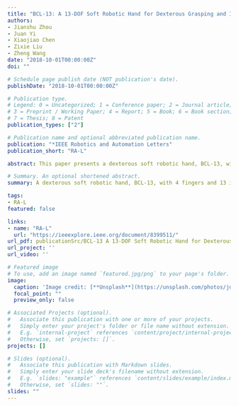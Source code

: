 ```yaml
---
title: "BCL-13: A 13-DOF Soft Robotic Hand for Dexterous Grasping and In-Hand Manipulation"
authors:
- Jianshu Zhou
- Juan Yi
- Xiaojiao Chen
- Zixie Liu
- Zheng Wang
date: "2018-10-01T00:00:00Z"
doi: ""

# Schedule page publish date (NOT publication's date).
publishDate: "2018-10-01T00:00:00Z"

# Publication type.
# Legend: 0 = Uncategorized; 1 = Conference paper; 2 = Journal article;
# 3 = Preprint / Working Paper; 4 = Report; 5 = Book; 6 = Book section;
# 7 = Thesis; 8 = Patent
publication_types: ["2"]

# Publication name and optional abbreviated publication name.
publication: "*IEEE Robotics and Automation Letters"
publication_short: "RA-L"

abstract: This paper presents a dexterous soft robotic hand, BCL-13, with 4 fingers and 13 independently-actuated joints capable of in-hand manipulation. The iconic dexterity is enabled by a novel soft robotic finger design with 3 DOFs, significantly improving over existing soft actuator dexterity and realizing human-finger-like workspace. The palm is also equipped with a dedicated rotational DOF to enable opposition of fingers. Investigations on human hand model reduction, in-hand manipulation principles, as well as the fabrication procedures of the soft robotic fingers and hand were presented in detail. Dedicated experiments using the fabricated prototypes were conducted to evaluate the effectiveness of proposed robotic anthropomorphic system via a series of workspace, grasping, and in-hand manipulation tasks. The proposed BCL-13 hand offers a promising design solution to a light weight, dexterous, affordable, and highly anthropomorphic robotic hand design.

# Summary. An optional shortened abstract.
summary: A dexterous soft robotic hand, BCL-13, with 4 fingers and 13 independently-actuated joints capable of in-hand manipulation is proposed.

tags:
- RA-L
featured: false

links:
- name: "RA-L"
  url: "https://ieeexplore.ieee.org/document/8399511/"
url_pdf: publicationSrc/BCL-13 A 13-DOF Soft Robotic Hand for Dexterous Grasping and In-Hand Manipulation.pdf
url_project: ''
url_video: ''

# Featured image
# To use, add an image named `featured.jpg/png` to your page's folder. 
image:
  caption: 'Image credit: [**Unsplash**](https://unsplash.com/photos/jdD8gXaTZsc)'
  focal_point: ""
  preview_only: false

# Associated Projects (optional).
#   Associate this publication with one or more of your projects.
#   Simply enter your project's folder or file name without extension.
#   E.g. `internal-project` references `content/project/internal-project/index.md`.
#   Otherwise, set `projects: []`.
projects: []

# Slides (optional).
#   Associate this publication with Markdown slides.
#   Simply enter your slide deck's filename without extension.
#   E.g. `slides: "example"` references `content/slides/example/index.md`.
#   Otherwise, set `slides: ""`.
slides: ""
---
```

